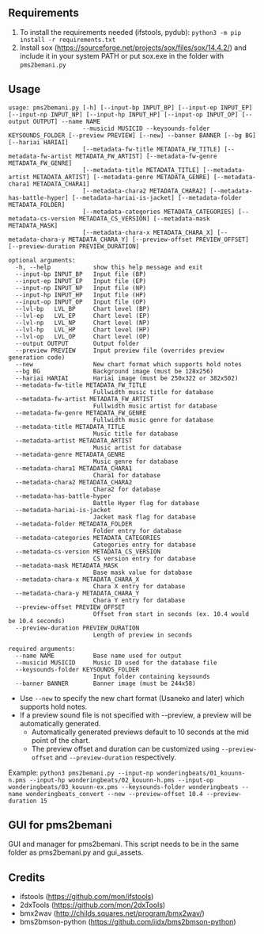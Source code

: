 ## Requirements

1) To install the requirements needed (ifstools, pydub): `python3 -m pip install -r requirements.txt`
2) Install sox (https://sourceforge.net/projects/sox/files/sox/14.4.2/) and include it in your system PATH or put sox.exe in the folder with `pms2bemani.py`

## Usage
```
usage: pms2bemani.py [-h] [--input-bp INPUT_BP] [--input-ep INPUT_EP] [--input-np INPUT_NP] [--input-hp INPUT_HP] [--input-op INPUT_OP] [--output OUTPUT] --name NAME
                     --musicid MUSICID --keysounds-folder KEYSOUNDS_FOLDER [--preview PREVIEW] [--new] --banner BANNER [--bg BG] [--hariai HARIAI]
                     [--metadata-fw-title METADATA_FW_TITLE] [--metadata-fw-artist METADATA_FW_ARTIST] [--metadata-fw-genre METADATA_FW_GENRE]
                     [--metadata-title METADATA_TITLE] [--metadata-artist METADATA_ARTIST] [--metadata-genre METADATA_GENRE] [--metadata-chara1 METADATA_CHARA1]
                     [--metadata-chara2 METADATA_CHARA2] [--metadata-has-battle-hyper] [--metadata-hariai-is-jacket] [--metadata-folder METADATA_FOLDER]
                     [--metadata-categories METADATA_CATEGORIES] [--metadata-cs-version METADATA_CS_VERSION] [--metadata-mask METADATA_MASK]
                     [--metadata-chara-x METADATA_CHARA_X] [--metadata-chara-y METADATA_CHARA_Y] [--preview-offset PREVIEW_OFFSET] [--preview-duration PREVIEW_DURATION]

optional arguments:
  -h, --help            show this help message and exit
  --input-bp INPUT_BP   Input file (BP)
  --input-ep INPUT_EP   Input file (EP)
  --input-np INPUT_NP   Input file (NP)
  --input-hp INPUT_HP   Input file (HP)
  --input-op INPUT_OP   Input file (OP)
  --lvl-bp   LVL_BP     Chart level (BP)
  --lvl-ep   LVL_EP     Chart level (EP)
  --lvl-np   LVL_NP     Chart level (NP)
  --lvl-hp   LVL_HP     Chart level (HP)
  --lvl-op   LVL_OP     Chart level (OP)
  --output OUTPUT       Output folder
  --preview PREVIEW     Input preview file (overrides preview generation code)
  --new                 New chart format which supports hold notes
  --bg BG               Background image (must be 128x256)
  --hariai HARIAI       Hariai image (must be 250x322 or 382x502)
  --metadata-fw-title METADATA_FW_TITLE
                        Fullwidth music title for database
  --metadata-fw-artist METADATA_FW_ARTIST
                        Fullwidth music artist for database
  --metadata-fw-genre METADATA_FW_GENRE
                        Fullwidth music genre for database
  --metadata-title METADATA_TITLE
                        Music title for database
  --metadata-artist METADATA_ARTIST
                        Music artist for database
  --metadata-genre METADATA_GENRE
                        Music genre for database
  --metadata-chara1 METADATA_CHARA1
                        Chara1 for database
  --metadata-chara2 METADATA_CHARA2
                        Chara2 for database
  --metadata-has-battle-hyper
                        Battle Hyper flag for database
  --metadata-hariai-is-jacket
                        Jacket mask flag for database
  --metadata-folder METADATA_FOLDER
                        Folder entry for database
  --metadata-categories METADATA_CATEGORIES
                        Categories entry for database
  --metadata-cs-version METADATA_CS_VERSION
                        CS version entry for database
  --metadata-mask METADATA_MASK
                        Base mask value for database
  --metadata-chara-x METADATA_CHARA_X
                        Chara X entry for database
  --metadata-chara-y METADATA_CHARA_Y
                        Chara Y entry for database
  --preview-offset PREVIEW_OFFSET
                        Offset from start in seconds (ex. 10.4 would be 10.4 seconds)
  --preview-duration PREVIEW_DURATION
                        Length of preview in seconds

required arguments:
  --name NAME           Base name used for output
  --musicid MUSICID     Music ID used for the database file
  --keysounds-folder KEYSOUNDS_FOLDER
                        Input folder containing keysounds
  --banner BANNER       Banner image (must be 244x58)
```

- Use `--new` to specify the new chart format (Usaneko and later) which supports hold notes.
- If a preview sound file is not specified with --preview, a preview will be automatically generated.
    - Automatically generated previews default to 10 seconds at the mid point of the chart.
    - The preview offset and duration can be customized using `--preview-offset` and `--preview-duration` respectively.

Example: `python3 pms2bemani.py --input-np wonderingbeats/01_kouunn-n.pms --input-hp wonderingbeats/02_kouunn-h.pms --input-op wonderingbeats/03_kouunn-ex.pms --keysounds-folder wonderingbeats --name wonderingbeats_convert --new --preview-offset 10.4 --preview-duration 15`

## GUI for pms2bemani

GUI and manager for pms2bemani.
This script needs to be in the same folder as pms2bemani.py and gui_assets.


## Credits
- ifstools (https://github.com/mon/ifstools)
- 2dxTools (https://github.com/mon/2dxTools)
- bmx2wav (http://childs.squares.net/program/bmx2wav/)
- bms2bmson-python (https://github.com/iidx/bms2bmson-python)
